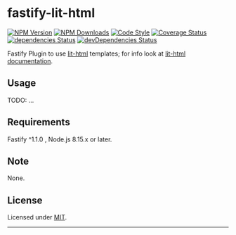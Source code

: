 # fastify-lit-html

  [![NPM Version](https://img.shields.io/npm/v/fastify-lit-html.svg?style=flat)](https://npmjs.org/package/fastify-lit-html/)
  [![NPM Downloads](https://img.shields.io/npm/dm/fastify-lit-html.svg?style=flat)](https://npmjs.org/package/fastify-lit-html/)
  [![Code Style](https://img.shields.io/badge/code%20style-standard-brightgreen.svg?style=flat)](http://standardjs.com/)
  [![Coverage Status](https://coveralls.io/repos/github/smartiniOnGitHub/fastify-lit-html/badge.svg?branch=master)](https://coveralls.io/github/smartiniOnGitHub/fastify-lit-html/?branch=master)
  [![dependencies Status](https://david-dm.org/smartiniOnGitHub/fastify-lit-html/status.svg)](https://david-dm.org/smartiniOnGitHub/fastify-lit-html)
  [![devDependencies Status](https://david-dm.org/smartiniOnGitHub/fastify-lit-html/dev-status.svg)](https://david-dm.org/smartiniOnGitHub/fastify-lit-html?type=dev)

Fastify Plugin to use [lit-html](https://github.com/polymer/lit-html) templates; 
for info look at [lit-html documentation](https://lit-html.polymer-project.org).


## Usage

TODO: ...


## Requirements

Fastify ^1.1.0 , Node.js 8.15.x or later.


## Note

None.


## License

Licensed under [MIT](./LICENSE).

----
